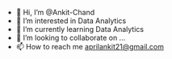 - 👋 Hi, I’m @Ankit-Chand
- 👀 I’m interested in Data Analytics
- 🌱 I’m currently learning Data Analytics
- 💞️ I’m looking to collaborate on ...
- 📫 How to reach me aprilankit21@gmail.com

<!---
Ankit-Chand/Ankit-Chand is a ✨ special ✨ repository because its `README.md` (this file) appears on your GitHub profile.
You can click the Preview link to take a look at your changes.
--->

